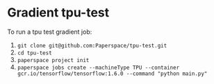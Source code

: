 # Gradient tpu-test

To run a tpu test gradient job:

1. `git clone git@github.com:Paperspace/tpu-test.git`
2. `cd tpu-test`
3. `paperspace project init`
4. `paperspace jobs create --machineType TPU --container gcr.io/tensorflow/tensorflow:1.6.0 --command "python main.py"`
